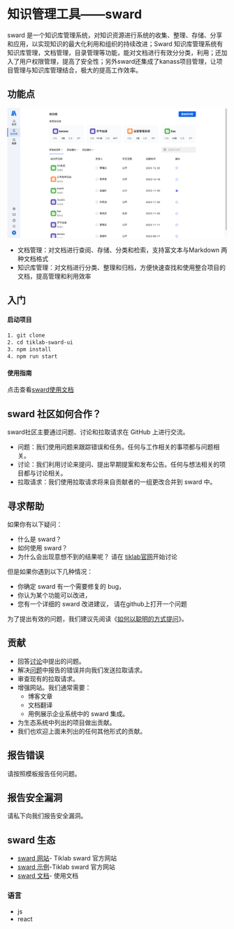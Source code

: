 
# 知识管理工具——sward
sward 是一个知识库管理系统，对知识资源进行系统的收集、整理、存储、分享和应用，以实现知识的最大化利用和组织的持续改进；Sward 知识库管理系统有知识库管理，文档管理，目录管理等功能，能对文档进行有效分分类，利用；还加入了用户权限管理，提高了安全性；另外sward还集成了kanass项目管理，让项目管理与知识库管理结合，极大的提高工作效率。

## 功能点
![alt text](./src/assets/images/sward-home.png)
* 文档管理：对文档进行查阅、存储、分类和检索，支持富文本与Markdown 两种文档格式
* 知识库管理：对文档进行分类、整理和归档，方便快速查找和使用整合项目的文档，提高管理和利用效率

## 入门

#### 启动项目
```
1. git clone 
2. cd tiklab-sward-ui
3. npm install
4. npm run start
```


#### 使用指南
点击查看[sward使用文档](https://doc.tiklab.net/document/236bfef29a50)


## sward 社区如何合作？
sward社区主要通过问题、讨论和拉取请求在 GitHub 上进行交流。
* 问题：我们使用问题来跟踪错误和任务。任何与工作相关的事项都与问题相关。
* 讨论：我们利用讨论来提问、提出早期提案和发布公告。任何与想法相关的项目都与讨论相关。
* 拉取请求：我们使用拉取请求将来自贡献者的一组更改合并到 sward 中。

## 寻求帮助
如果你有以下疑问：
* 什么是 sward？
* 如何使用 sward？
* 为什么会出现意想不到的结果呢？
请在 [tiklab官网](https://community.tiklab.net/blog)开始讨论

但是如果你遇到以下几种情况：
* 你确定 sward 有一个需要修复的 bug，
* 你认为某个功能可以改进，
* 您有一个详细的 sward 改进建议，
请在github上打开一个问题

为了提出有效的问题，我们建议先阅读《[如何以聪明的方式提问](https://github.com/selfteaching/How-To-Ask-Questions-The-Smart-Way/blob/master/How-To-Ask-Questions-The-Smart-Way.md)》。

## 贡献
* 回答[讨论](https://community.tiklab.net/question)中提出的问题。
* 解决[问题]()中报告的错误并向我们发送拉取请求。
* 审查现有的拉取请求。
* 增强网站。我们通常需要：
    * 博客文章
    * 文档翻译
    * 用例展示企业系统中的 sward 集成。
* 为生态系统中列出的项目做出贡献。
* 我们也欢迎上面未列出的任何其他形式的贡献。
<!-- * 如果您有兴趣做出贡献，请发送电子邮件至dev@tiklab.net告知我们！ -->

## 报告错误
请按照模板报告任何问题。

## 报告安全漏洞
请私下向我们报告安全漏洞。

## sward 生态
* [sward 网站](https://tiklab.net)- Tiklab sward 官方网站
* [sward 示例](https://demo.tiklab.net/sward)-Tiklab sward 官方网站
* [sward 文档](https://doc.tiklab.net/document/8d0d0cc33ccb)- 使用文档

 ### 语言
 * js
 * react




